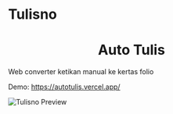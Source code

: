 # Tulisno
<h1 align="center">Auto Tulis</h1>

<p>
 Web converter ketikan manual ke kertas folio
</p>

Demo: https://autotulis.vercel.app/
<br>

![Tulisno Preview](https://i.imgur.com/2XU2qYo.png)
